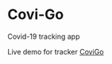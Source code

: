 # Covi-Go
 Covid-19 tracking app

<p>Live demo for tracker <a href="https://covi-go.web.app/"> CoviGo</a> </p>
